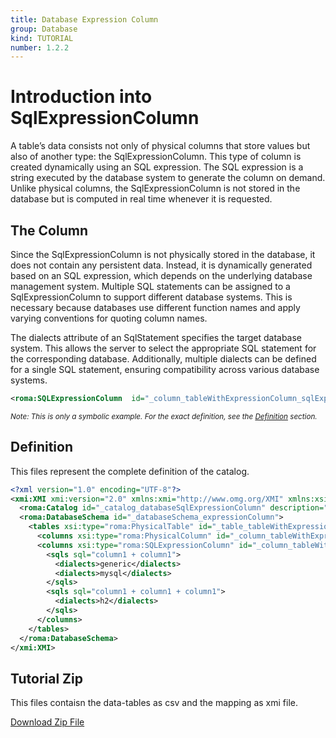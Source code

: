 ```yaml
---
title: Database Expression Column
group: Database
kind: TUTORIAL
number: 1.2.2
---
```

# Introduction into SqlExpressionColumn

A table’s data consists not only of physical columns that store values but also of another type: the SqlExpressionColumn. This type of column is created dynamically using an SQL expression. The SQL expression is a string executed by the database system to generate the column on demand. Unlike physical columns, the SqlExpressionColumn is not stored in the database but is computed in real time whenever it is requested.


## The Column

Since the SqlExpressionColumn is not physically stored in the database, it does not contain any persistent data. Instead, it is dynamically generated based on an SQL expression, which depends on the underlying database management system. Multiple SQL statements can be assigned to a SqlExpressionColumn to support different database systems. This is necessary because databases use different function names and apply varying conventions for quoting column names.

The dialects attribute of an SqlStatement specifies the target database system. This allows the server to select the appropriate SQL statement for the corresponding database. Additionally, multiple dialects can be defined for a single SQL statement, ensuring compatibility across various database systems.


```xml
<roma:SQLExpressionColumn  id="_column_tableWithExpressionColumn_sqlExpressionColumn" name="SqlExpressionColumn"/>

```
*<small>Note: This is only a symbolic example. For the exact definition, see the [Definition](#definition) section.</small>*

## Definition

This files represent the complete definition of the catalog.

```xml
<?xml version="1.0" encoding="UTF-8"?>
<xmi:XMI xmi:version="2.0" xmlns:xmi="http://www.omg.org/XMI" xmlns:xsi="http://www.w3.org/2001/XMLSchema-instance" xmlns:roma="https://www.daanse.org/spec/org.eclipse.daanse.rolap.mapping">
  <roma:Catalog id="_catalog_databaseSqlExpressionColumn" description="SQL expression columns and computed fields" name="Daanse Tutorial - Database Expression Column" dbschemas="_databaseSchema_expressionColumn"/>
  <roma:DatabaseSchema id="_databaseSchema_expressionColumn">
    <tables xsi:type="roma:PhysicalTable" id="_table_tableWithExpressionColumn" name="TableWithExpressionColumn">
      <columns xsi:type="roma:PhysicalColumn" id="_column_tableWithExpressionColumn_column1" name="column1"/>
      <columns xsi:type="roma:SQLExpressionColumn" id="_column_tableWithExpressionColumn_sqlExpressionColumn" name="SqlExpressionColumn">
        <sqls sql="column1 + column1">
          <dialects>generic</dialects>
          <dialects>mysql</dialects>
        </sqls>
        <sqls sql="column1 + column1 + column1">
          <dialects>h2</dialects>
        </sqls>
      </columns>
    </tables>
  </roma:DatabaseSchema>
</xmi:XMI>

```



## Tutorial Zip
This files contaisn the data-tables as csv and the mapping as xmi file.

<a href="./zip/tutorial.database.expressioncolumn.zip" download>Download Zip File</a>
